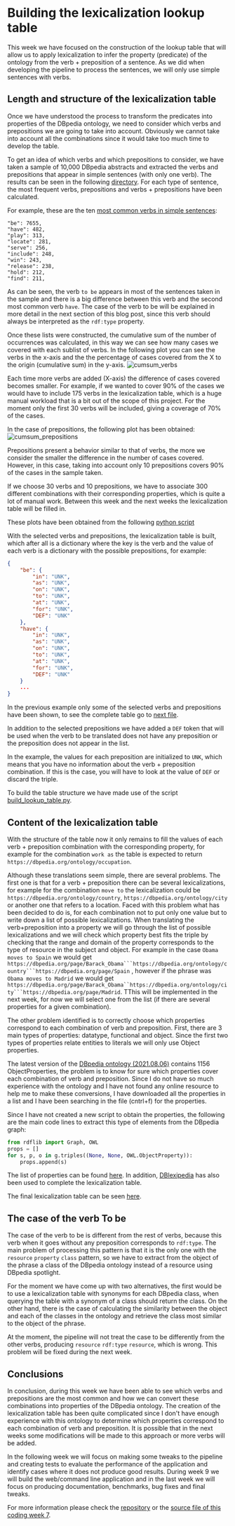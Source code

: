 # Building the lexicalization lookup table
This week we have focused on the construction of the lookup table that will allow us to apply lexicalization to infer the property (predicate) of the ontology from the verb + preposition of a sentence. As we did when developing the pipeline to process the sentences, we will only use simple sentences with verbs.

## Length and structure of the lexicalization table
Once we have understood the process to transform the predicates into properties of the DBpedia ontology, we need to consider which verbs and prepositions we are going to take into account. Obviously we cannot take into account all the combinations since it would take too much time to develop the table.

To get an idea of which verbs and which prepositions to consider, we have taken a sample of 10,000 DBpedia abstracts and extracted the verbs and prepositions that appear in simple sentences (with only one verb). The results can be seen in the following [directory][3]. For each type of sentence, the most frequent verbs, prepositions and verbs + prepositions have been calculated.

For example, these are the ten [most common verbs in simple sentences][4]:
```
"be": 7655,
"have": 482,
"play": 313,
"locate": 281,
"serve": 256,
"include": 248,
"win": 243,
"release": 238,
"hold": 212,
"find": 211,
```
As can be seen, the verb `to be` appears in most of the sentences taken in the sample and there is a big difference between this verb and the second most common verb `have`. The case of the verb to be will be explained in more detail in the next section of this blog post, since this verb should always be interpreted as the `rdf:type` property.

Once these lists were constructed, the cumulative sum of the number of occurrences was calculated, in this way we can see how many cases we covered with each sublist of verbs. In the following plot you can see the verbs in the x-axis and the the percentage of cases covered from the X to the origin (cumulative sum) in the y-axis. ![cumsum_verbs](https://raw.githubusercontent.com/Fcabla/DBpedia-abstracts-to-RDF/main/results/cumsum_verbs.png)

Each time more verbs are added (X-axis) the difference of cases covered becomes smaller. For example, if we wanted to cover 90% of the cases we would have to include 175 verbs in the lexicalization table, which is a huge manual workload that is a bit out of the scope of this project. For the moment only the first 30 verbs will be included, giving a coverage of 70% of the cases.

In the case of prepositions, the following plot has been obtained: 
![cumsum_prepositions](https://raw.githubusercontent.com/Fcabla/DBpedia-abstracts-to-RDF/main/results/cumsum_prepositions.png)

Prepositions present a behavior similar to that of verbs, the more we consider the smaller the difference in the number of cases covered. However, in this case, taking into account only 10 prepositions covers 90% of the cases in the sample taken.

If we choose 30 verbs and 10 prepositions, we have to associate 300 different combinations with their corresponding properties, which is quite a lot of manual work. Between this week and the next weeks the lexicalization table will be filled in.

These plots have been obtained from the following [python script][5]

With the selected verbs and prepositions, the lexicalization table is built, which after all is a dictionary where the key is the verb and the value of each verb is a dictionary with the possible prepositions, for example:
```json
{
    "be": {
        "in": "UNK",
        "as": "UNK",
        "on": "UNK",
        "to": "UNK",
        "at": "UNK",
        "for": "UNK",
        "DEF": "UNK"
    },
    "have": {
        "in": "UNK",
        "as": "UNK",
        "on": "UNK",
        "to": "UNK",
        "at": "UNK",
        "for": "UNK",
        "DEF": "UNK"
    }
    ...
}
```
In the previous example only some of the selected verbs and prepositions have been shown, to see the complete table go to [next file][6].

In addition to the selected prepositions we have added a `DEF` token that will be used when the verb to be translated does not have any preposition or the preposition does not appear in the list.

In the example, the values for each preposition are initialized to `UNK`, which means that you have no information about the verb + preposition combination. If this is the case, you will have to look at the value of `DEF` or discard the triple.

To build the table structure we have made use of the script [build_lookup_table.py][7].

## Content of the lexicalization table
With the structure of the table now it only remains to fill the values of each verb + preposition combination with the corresponding property, for example for the combination `work as` the table is expected to return `https://dbpedia.org/ontology/occupation`.

Although these translations seem simple, there are several problems. The first one is that for a verb + preposition there can be several lexicalizations, for example for the combination `move to` the lexicalization could be `https://dbpedia.org/ontology/country`, `https://dbpedia.org/ontology/city` or another one that refers to a location. Faced with this problem what has been decided to do is, for each combination not to put only one value but to write down a list of possible lexicalizations. When translating the verb+preposition into a property we will go through the list of possible lexicalizations and we will check which property best fits the triple by checking that the range and domain of the property corresponds to the type of resource in the subject and object. For example in the case `Obama moves to Spain` we would get `https://dbpedia.org/page/Barack_Obama```https://dbpedia.org/ontology/country```https://dbpedia.org/page/Spain` , however if the phrase was `Obama moves to Madrid` we would get `https://dbpedia.org/page/Barack_Obama``https://dbpedia.org/ontology/city```https://dbpedia.org/page/Madrid`. TThis will be implemented in the next week, for now we will select one from the list (if there are several properties for a given combination).

The other problem identified is to correctly choose which properties correspond to each combination of verb and preposition. First, there are 3 main types of properties: datatype, functional and object. Since the first two types of properties relate entities to literals we will only use Object properties.

The latest version of the [DBpedia ontology (2021.08.06)][8] contains 1156 ObjectProperties, the problem is to know for sure which properties cover each combination of verb and preposition. Since I do not have so much experience with the ontology and I have not found any online resource to help me to make these conversions, I have downloaded all the properties in a list and I have been searching in the file (cntrl+f) for the properties.

Since I have not created a new script to obtain the properties, the following are the main code lines to extract this type of elements from the DBpedia graph:

```python
from rdflib import Graph, OWL
props = []
for s, p, o in g.triples((None, None, OWL.ObjectProperty)):
    props.append(s)
```
The list of properties can be found [here][9]. In addition, [DBlexipedia][10] has also been used to complete the lexicalization table.

The final lexicalization table can be seen [here][11].

## The case of the verb To be
The case of the verb to be is different from the rest of verbs, because this verb when it goes without any preposition corresponds to `rdf:type`. The main problem of processing this pattern is that it is the only one with the `resource` `property` `class` pattern, so we have to extract from the object of the phrase a class of the DBpedia ontology instead of a resource using DBpedia spotlight.

For the moment we have come up with two alternatives, the first would be to use a lexicalization table with synonyms for each DBpedia class, when querying the table with a synonym of a class should return the class. On the other hand, there is the case of calculating the similarity between the object and each of the classes in the ontology and retrieve the class most similar to the object of the phrase.

At the moment, the pipeline will not treat the case to be differently from the other verbs, producing `resource` `rdf:type` `resource`, which is wrong. This problem will be fixed during the next week.

## Conclusions
In conclusion, during this week we have been able to see which verbs and prepositions are the most common and how we can convert these combinations into properties of the DBpedia ontology. The creation of the lexicalization table has been quite complicated since I don't have enough experience with this ontology to determine which properties correspond to each combination of verb and preposition. It is possible that in the next weeks some modifications will be made to this approach or more verbs will be added.

In the following week we will focus on making some tweaks to the pipeline and creating tests to evaluate the performance of the application and identify cases where it does not produce good results. During week 9 we will build the web/command line application and in the last week we will focus on producing documentation, benchmarks, bug fixes and final tweaks.

For more information please check the [repository][1] or the [source file of this coding week 7][2].

[1]: https://github.com/Fcabla/DBpedia-abstracts-to-RDF
[2]: https://github.com/Fcabla/DBpedia-abstracts-to-RDF/blob/main/code/cw7.py
[3]: https://github.com/Fcabla/DBpedia-abstracts-to-RDF/blob/main/results/stats
[4]: https://github.com/Fcabla/DBpedia-abstracts-to-RDF/blob/main/results/stats/simple_sentences_common_verbs.json
[5]: https://github.com/Fcabla/DBpedia-abstracts-to-RDF/blob/main/code/cumsum_common_verbs_preps.py
[6]: https://github.com/Fcabla/DBpedia-abstracts-to-RDF/blob/main/results/verb_prep_property_lookup.json
[7]: https://github.com/Fcabla/DBpedia-abstracts-to-RDF/blob/main/code/build_lookup_table.py
[8]: https://databus.dbpedia.org/ontologies/dbpedia.org/ontology--DEV
[9]: https://github.com/Fcabla/DBpedia-abstracts-to-RDF/blob/main/datasets/dbo_object_properties.txt
[10]: http://dblexipedia.org/
[11]: https://github.com/Fcabla/DBpedia-abstracts-to-RDF/blob/main/datasets/verb_prep_property_lookup.json